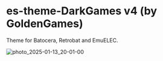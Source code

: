 # es-theme-DarkGames v4 (by GoldenGames)
Theme for Batocera, Retrobat and EmuELEC.

![photo_2025-01-13_20-01-00](https://github.com/user-attachments/assets/b2ba9982-7147-4fd8-9e74-e18fd8ef704a)